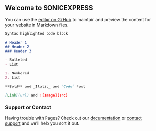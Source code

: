 ## Welcome to SONICEXPRESS

You can use the [editor on GitHub](https://github.com/MHELRHIC/SONICEXPRESS/edit/gh-pages/index.md) to maintain and preview the content for your website in Markdown files.







```markdown
Syntax highlighted code block

# Header 1
## Header 2
### Header 3

- Bulleted
- List

1. Numbered
2. List

**Bold** and _Italic_ and `Code` text

[Link](url) and ![Image](src)
```



### Support or Contact

Having trouble with Pages? Check out our [documentation](https://docs.github.com/categories/github-pages-basics/) or [contact support](https://support.github.com/contact) and we’ll help you sort it out.
